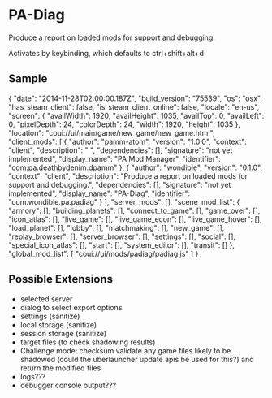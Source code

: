 # PA-Diag

Produce a report on loaded mods for support and debugging.

Activates by keybinding, which defaults to ctrl+shift+alt+d

## Sample

{
  "date": "2014-11-28T02:00:00.187Z",
  "build_version": "75539",
  "os": "osx",
  "has_steam_client": false,
  "is_steam_client_online": false,
  "locale": "en-us",
  "screen": {
    "availWidth": 1920,
    "availHeight": 1035,
    "availTop": 0,
    "availLeft": 0,
    "pixelDepth": 24,
    "colorDepth": 24,
    "width": 1920,
    "height": 1035
  },
  "location": "coui://ui/main/game/new_game/new_game.html",
  "client_mods": [
    {
      "author": "pamm-atom",
      "version": "1.0.0",
      "context": "client",
      "description": " ",
      "dependencies": [],
      "signature": "not yet implemented",
      "display_name": "PA Mod Manager",
      "identifier": "com.pa.deathbydenim.dpamm"
    },
    {
      "author": "wondible",
      "version": "0.1.0",
      "context": "client",
      "description": "Produce a report on loaded mods for support and debugging.",
      "dependencies": [],
      "signature": "not yet implemented",
      "display_name": "PA-Diag",
      "identifier": "com.wondible.pa.padiag"
    }
  ],
  "server_mods": [],
  "scene_mod_list": {
    "armory": [],
    "building_planets": [],
    "connect_to_game": [],
    "game_over": [],
    "icon_atlas": [],
    "live_game": [],
    "live_game_econ": [],
    "live_game_hover": [],
    "load_planet": [],
    "lobby": [],
    "matchmaking": [],
    "new_game": [],
    "replay_browser": [],
    "server_browser": [],
    "settings": [],
    "social": [],
    "special_icon_atlas": [],
    "start": [],
    "system_editor": [],
    "transit": []
  },
  "global_mod_list": [
    "coui://ui/mods/padiag/padiag.js"
  ]
}

## Possible Extensions

- selected server
- dialog to select export options
- settings (sanitize)
- local storage (sanitize)
- session storage (sanitize)
- target files (to check shadowing results)
- Challenge mode: checksum validate any game files likely to be shadowed (could the uberlauncher update apis be used for this?) and return the modified files
- logs???
- debugger console output???
